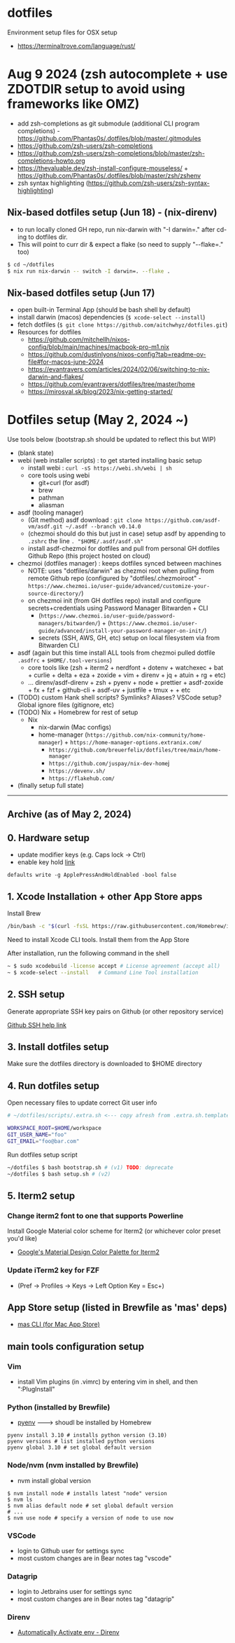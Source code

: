 # dotfiles

Environment setup files for OSX setup

- https://terminaltrove.com/language/rust/

# Aug 9 2024 (zsh autocomplete + use ZDOTDIR setup to avoid using frameworks like OMZ)

- add zsh-completions as git submodule (additional CLI program completions) - https://github.com/Phantas0s/.dotfiles/blob/master/.gitmodules
- https://github.com/zsh-users/zsh-completions
- https://github.com/zsh-users/zsh-completions/blob/master/zsh-completions-howto.org
- https://thevaluable.dev/zsh-install-configure-mouseless/ + https://github.com/Phantas0s/.dotfiles/blob/master/zsh/zshenv
- zsh syntax highlighting (https://github.com/zsh-users/zsh-syntax-highlighting)

## Nix-based dotfiles setup (Jun 18) - (nix-direnv)

- to run locally cloned GH repo, run nix-darwin with "-I darwin=." after cd-ing to dotfiles dir.
- This will point to curr dir & expect a flake (so need to supply "--flake=." too)

```bash
$ cd ~/dotfiles
$ nix run nix-darwin -- switch -I darwin=. --flake .
```

## Nix-based dotfiles setup (Jun 17)

- open built-in Terminal App (should be bash shell by default)
- install darwin (macos) dependencies (`$ xcode-select --install`)
- fetch dotfiles (`$ git clone https://github.com/aitchwhyz/dotfiles.git`)
- Resources for dotfiles
  - https://github.com/mitchellh/nixos-config/blob/main/machines/macbook-pro-m1.nix
  - https://github.com/dustinlyons/nixos-config?tab=readme-ov-file#for-macos-june-2024
  - https://evantravers.com/articles/2024/02/06/switching-to-nix-darwin-and-flakes/
  - https://github.com/evantravers/dotfiles/tree/master/home
  - https://mirosval.sk/blog/2023/nix-getting-started/

# Dotfiles setup (May 2, 2024 ~)

Use tools below
(bootstrap.sh should be updated to reflect this but WIP)

- (blank state)
- webi (web installer scripts) : to get started installing basic setup
  - install webi : `curl -sS https://webi.sh/webi | sh`
  - core tools using webi
    - git+curl (for asdf)
    - brew
    - pathman
    - aliasman
- asdf (tooling manager)
  - (Git method) asdf download : `git clone https://github.com/asdf-vm/asdf.git ~/.asdf --branch v0.14.0`
  - (chezmoi should do this but just in case) setup asdf by appending to `.zshrc` the line `. "$HOME/.asdf/asdf.sh"`
  - install asdf-chezmoi for dotfiles and pull from personal GH dotfiles Github Repo (this project hosted on cloud)
- chezmoi (dotfiles manager) : keeps dotfiles synced between machines
  - NOTE: uses "dotfiles/darwin" as chezmoi root when pulling from remote Github repo (configured by "dotfiles/.chezmoiroot" - `https://www.chezmoi.io/user-guide/advanced/customize-your-source-directory/`)
  - on chezmoi init (from GH dotfiles repo) install and configure secrets+credentials using Password Manager Bitwarden + CLI
    - (`https://www.chezmoi.io/user-guide/password-managers/bitwarden/`) + (`https://www.chezmoi.io/user-guide/advanced/install-your-password-manager-on-init/`)
    - secrets (SSH, AWS, GH, etc) setup on local filesystem via from Bitwarden CLI
- asdf (again but this time install ALL tools from chezmoi pulled dotfile `.asdfrc` + `$HOME/.tool-versions`)
  - core tools like (zsh + iterm2 + nerdfont + dotenv + watchexec + bat + curlie + delta + eza + zoxide + vim + direnv + jq + atuin + rg + etc)
  - ... direnv/asdf-direnv + zsh + pyenv + node + prettier + asdf-zoxide + fx + fzf + github-cli + asdf-uv + justfile + tmux + + etc
- (TODO) custom Hank shell scripts? Symlinks? Aliases? VSCode setup? Global ignore files (gitignore, etc)
- (TODO) Nix + Homebrew for rest of setup
  - Nix
    - nix-darwin (Mac configs)
    - home-manager (`https://github.com/nix-community/home-manager`) + `https://home-manager-options.extranix.com/`
      - `https://github.com/breuerfelix/dotfiles/tree/main/home-manager`
      - `https://github.com/juspay/nix-dev-home`j
      - `https://devenv.sh/`
      - `https://flakehub.com/`
- (finally setup full state)

---

## Archive (as of May 2, 2024)

## 0. Hardware setup

- update modifier keys (e.g. Caps lock -> Ctrl)
- enable key hold [link](https://www.macworld.com/article/351347/how-to-activate-key-repetition-through-the-macos-terminal.html)

```
defaults write -g ApplePressAndHoldEnabled -bool false
```

## 1. Xcode Installation + other App Store apps

Install Brew

```bash
/bin/bash -c "$(curl -fsSL https://raw.githubusercontent.com/Homebrew/install/HEAD/install.sh)"
```

Need to install Xcode CLI tools. Install them from the App Store

After installation, run the following command in the shell

```bash
~ $ sudo xcodebuild -license accept # License agreement (accept all)
~ $ xcode-select --install   # Command Line Tool installation
```

## 2. SSH setup

Generate appropriate SSH key pairs on Github (or other repository service)

[Github SSH help link](https://help.github.com/articles/connecting-to-github-with-ssh/)

## 3. Install dotfiles setup

Make sure the dotfiles directory is downloaded to $HOME directory

## 4. Run dotfiles setup

Open necessary files to update correct Git user info

```bash
# ~/dotfiles/scripts/.extra.sh <--- copy afresh from .extra.sh.template

WORKSPACE_ROOT=$HOME/workspace
GIT_USER_NAME="foo"
GIT_EMAIL="foo@bar.com"
```

Run dotfiles setup script

```bash
~/dotfiles $ bash bootstrap.sh # (v1) TODO: deprecate
~/dotfiles $ bash setup.sh # (v2)
```

## 5. Iterm2 setup

### Change iterm2 font to one that supports Powerline

Install Google Material color scheme for Iterm2 (or whichever color preset you'd like)

- [Google's Material Design Color Palette for Iterm2](https://github.com/MartinSeeler/iterm2-material-design)

### Update iTerm2 key for FZF

- (Pref -> Profiles -> Keys -> Left Option Key = Esc+)

## App Store setup (listed in Brewfile as 'mas' deps)

- [mas CLI (for Mac App Store)](https://github.com/mas-cli/mas)

## main tools configuration setup

### Vim

- install Vim plugins (in .vimrc) by entering vim in shell, and then ":PlugInstall"

### Python (installed by Brewfile)

- [pyenv](https://github.com/pyenv/pyenv) ---> shoudl be installed by Homebrew

```shell
pyenv install 3.10 # installs python version (3.10)
pyenv versions # list installed python versions
pyenv global 3.10 # set global default version
```

### Node/nvm (nvm installed by Brewfile)

- nvm install global version

```shell
$ nvm install node # installs latest "node" version
$ nvm ls
$ nvm alias default node # set global default version
# ...
$ nvm use node # specify a version of node to use now
```

### VSCode

- login to Github user for settings sync
- most custom changes are in Bear notes tag "vscode"

### Datagrip

- login to Jetbrains user for settings sync
- most custom changes are in Bear notes tag "datagrip"

### Direnv

- [Automatically Activate env - Direnv](https://direnv.net/)

